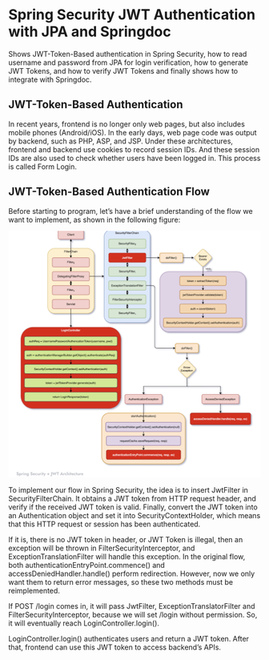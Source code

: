 # Spring Security JWT Authentication with JPA and Springdoc 

Shows JWT-Token-Based authentication in Spring Security, how to read username and password from JPA for login verification, how to generate JWT Tokens, and how to verify JWT Tokens and finally shows how to integrate with Springdoc.

## JWT-Token-Based Authentication

In recent years, frontend is no longer only web pages, but also includes mobile phones (Android/iOS). In the early days, web page code was output by backend, such as PHP, ASP, and JSP. Under these architectures, frontend and backend use cookies to record session IDs. And these session IDs are also used to check whether users have been logged in. This process is called Form Login.

## JWT-Token-Based Authentication Flow

Before starting to program, let’s have a brief understanding of the flow we want to implement, as shown in the following figure:

!["Spring Security + JWT Architecture"](image1.png "Spring Security + JWT Architecture")

To implement our flow in Spring Security, the idea is to insert JwtFilter in SecurityFilterChain. It obtains a JWT token from HTTP request header, and verify if the received JWT token is valid. Finally, convert the JWT token into an Authentication object and set it into SecurityContextHolder, which means that this HTTP request or session has been authenticated.

If it is, there is no JWT token in header, or JWT Token is illegal, then an exception will be thrown in FilterSecurityInterceptor, and ExceptionTranslationFilter will handle this exception. In the original flow, both authenticationEntryPoint.commence() and accessDeniedHandler.handle() perform redirection. However, now we only want them to return error messages, so these two methods must be reimplemented.

If POST /login comes in, it will pass JwtFilter, ExceptionTranslatorFilter and FilterSecurityInterceptor, because we will set /login without permission. So, it will eventually reach LoginController.login().

LoginController.login() authenticates users and return a JWT token. After that, frontend can use this JWT token to access backend’s APIs.